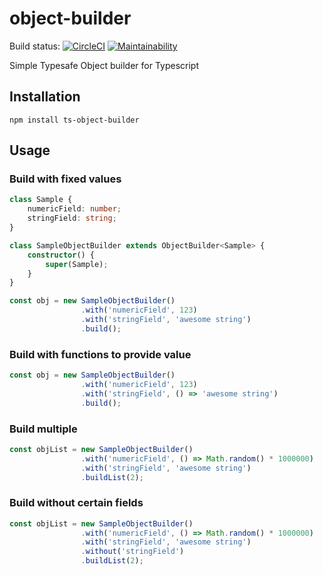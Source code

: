 # object-builder

Build status: [![CircleCI](https://circleci.com/gh/pkspks/ts-object-builder.svg?style=svg)](https://circleci.com/gh/pkspks/ts-object-builder)
[![Maintainability](https://api.codeclimate.com/v1/badges/b322b07affdd35f2d2d0/maintainability)](https://codeclimate.com/github/pkspks/ts-object-builder/maintainability)

Simple Typesafe Object builder for Typescript


## Installation

`npm install ts-object-builder`


## Usage

### Build with fixed values
```typescript
class Sample {
    numericField: number;
    stringField: string;
}

class SampleObjectBuilder extends ObjectBuilder<Sample> {
    constructor() {
        super(Sample);
    }
}

const obj = new SampleObjectBuilder()
                .with('numericField', 123)
                .with('stringField', 'awesome string')
                .build();
```

### Build with functions to provide value
```typescript
const obj = new SampleObjectBuilder()
                .with('numericField', 123)
                .with('stringField', () => 'awesome string')
                .build();
```

### Build multiple
```typescript
const objList = new SampleObjectBuilder()
                .with('numericField', () => Math.random() * 1000000)
                .with('stringField', 'awesome string')
                .buildList(2);
```

### Build without certain fields
```typescript
const objList = new SampleObjectBuilder()
                .with('numericField', () => Math.random() * 1000000)
                .with('stringField', 'awesome string')
                .without('stringField')
                .buildList(2);
```
